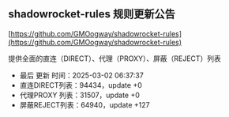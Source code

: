 ## shadowrocket-rules 规则更新公告

[https://github.com/GMOogway/shadowrocket-rules](https://github.com/GMOogway/shadowrocket-rules)

提供全面的直连（DIRECT）、代理（PROXY）、屏蔽（REJECT）列表
- 最后 更新 时间：2025-03-02 06:37:37
- 直连DIRECT列表：94434，update +0
- 代理PROXY 列表：31507，update +0
- 屏蔽REJECT列表：64940，update +127